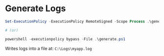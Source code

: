 # Generate Logs

```powershell
Set-ExecutionPolicy -ExecutionPolicy RemoteSigned -Scope Process .\generate.ps1

# (or)

powershell -executionpolicy bypass -File .\generate.ps1
```

Writes logs into a file at: `C:\Logs\myapp.log`
